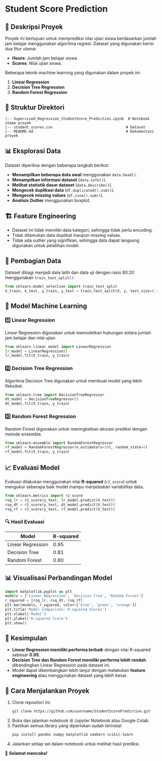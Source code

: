 # Student Score Prediction

## 📌 Deskripsi Proyek
Proyek ini bertujuan untuk memprediksi nilai ujian siswa berdasarkan jumlah jam belajar menggunakan algoritma regresi. Dataset yang digunakan berisi dua fitur utama:
- **Hours**: Jumlah jam belajar siswa.
- **Scores**: Nilai ujian siswa.

Beberapa teknik machine learning yang digunakan dalam proyek ini:
1. **Linear Regression**
2. **Decision Tree Regression**
3. **Random Forest Regression**

## 📂 Struktur Direktori
```
|-- Supervised_Regression_StudentScore_Prediction.ipynb  # Notebook utama proyek
|-- student_scores.csv                                  # Dataset
|-- README.md                                           # Dokumentasi proyek
```

## 📊 Eksplorasi Data
Dataset diperiksa dengan beberapa langkah berikut:
- **Menampilkan beberapa data awal** menggunakan `data.head()`.
- **Menampilkan informasi dataset** (`data.info()`).
- **Melihat statistik dasar dataset** (`data.describe()`).
- **Mengecek duplikasi data** (`df.duplicated().sum()`).
- **Mengecek missing values** (`df.isna().sum()`).
- **Analisis Outlier** menggunakan boxplot.

## 🏗️ Feature Engineering
- Dataset ini tidak memiliki data kategori, sehingga tidak perlu encoding.
- Tidak ditemukan data duplikat maupun missing values.
- Tidak ada outlier yang signifikan, sehingga data dapat langsung digunakan untuk pelatihan model.

## 🔀 Pembagian Data
Dataset dibagi menjadi data latih dan data uji dengan rasio 80:20 menggunakan `train_test_split()`:
```python
from sklearn.model_selection import train_test_split
X_train, X_test, y_train, y_test = train_test_split(X, y, test_size=0.2, random_state=0)
```

## 🤖 Model Machine Learning
### 1️⃣ Linear Regression
Linear Regression digunakan untuk memodelkan hubungan antara jumlah jam belajar dan nilai ujian.
```python
from sklearn.linear_model import LinearRegression
lr_model = LinearRegression()
lr_model.fit(X_train, y_train)
```
### 2️⃣ Decision Tree Regression
Algoritma Decision Tree digunakan untuk membuat model yang lebih fleksibel.
```python
from sklearn.tree import DecisionTreeRegressor
dt_model = DecisionTreeRegressor()
dt_model.fit(X_train, y_train)
```
### 3️⃣ Random Forest Regression
Random Forest digunakan untuk meningkatkan akurasi prediksi dengan metode ensemble.
```python
from sklearn.ensemble import RandomForestRegressor
rf_model = RandomForestRegressor(n_estimators=100, random_state=0)
rf_model.fit(X_train, y_train)
```

## 📈 Evaluasi Model
Evaluasi dilakukan menggunakan nilai **R-squared** (`r2_score`) untuk mengukur seberapa baik model mampu menjelaskan variabilitas data.
```python
from sklearn.metrics import r2_score
rsq_lr = r2_score(y_test, lr_model.predict(X_test))
rsq_dt = r2_score(y_test, dt_model.predict(X_test))
rsq_rf = r2_score(y_test, rf_model.predict(X_test))
```
### 🔍 Hasil Evaluasi
| Model | R-squared |
|--------|-----------|
| Linear Regression | 0.95 |
| Decision Tree | 0.81 |
| Random Forest | 0.80 |

## 📊 Visualisasi Perbandingan Model
```python
import matplotlib.pyplot as plt
models = ['Linear Regression', 'Decision Tree', 'Random Forest']
r_squared = [rsq_lr, rsq_dt, rsq_rf]
plt.bar(models, r_squared, color=['blue', 'green', 'orange'])
plt.title('Model Comparison: R-squared Scores')
plt.xlabel('Model')
plt.ylabel('R-squared Score')
plt.show()
```

## 📌 Kesimpulan
- **Linear Regression memiliki performa terbaik** dengan nilai R-squared sebesar **0.95**.
- **Decision Tree dan Random Forest memiliki performa lebih rendah** dibandingkan Linear Regression pada dataset ini.
- Model dapat dikembangkan lebih lanjut dengan melakukan **feature engineering** atau menggunakan dataset yang lebih besar.

## 📌 Cara Menjalankan Proyek
1. Clone repositori ini:
   ```bash
   git clone https://github.com/username/StudentScorePrediction.git
   ```
2. Buka dan jalankan notebook di Jupyter Notebook atau Google Colab.
3. Pastikan semua library yang diperlukan sudah terinstal:
   ```bash
   pip install pandas numpy matplotlib seaborn scikit-learn
   ```
4. Jalankan setiap sel dalam notebook untuk melihat hasil prediksi.

🚀 **Selamat mencoba!**

